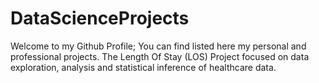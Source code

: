 # DataScienceProjects
Welcome to my Github Profile; 
You can find listed here my personal and professional projects.
The Length Of Stay (LOS) Project focused on data exploration, analysis and statistical inference of healthcare data.

